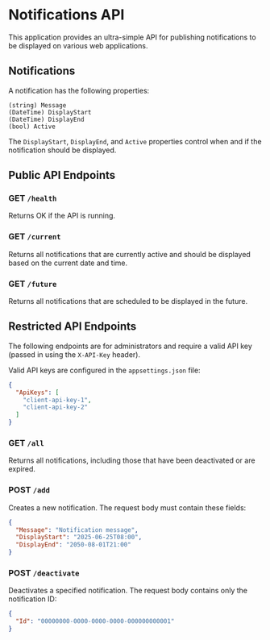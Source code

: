 # Notifications API

This application provides an ultra-simple API for publishing notifications to be displayed on various web applications.

## Notifications

A notification has the following properties:

```
(string) Message
(DateTime) DisplayStart
(DateTime) DisplayEnd
(bool) Active
```

The `DisplayStart`, `DisplayEnd`, and `Active` properties control when and if the notification should be displayed.

## Public API Endpoints

### GET `/health`

Returns OK if the API is running.

### GET `/current`

Returns all notifications that are currently active and should be displayed based on the current date and time.

### GET `/future`

Returns all notifications that are scheduled to be displayed in the future.

## Restricted API Endpoints

The following endpoints are for administrators and require a valid API key (passed in using the `X-API-Key` header).

Valid API keys are configured in the `appsettings.json` file:

```json
{
  "ApiKeys": [
    "client-api-key-1",
    "client-api-key-2"
  ]
}
```

### GET `/all`

Returns all notifications, including those that have been deactivated or are expired.

### POST `/add`

Creates a new notification. The request body must contain these fields:

```json
{
  "Message": "Notification message",
  "DisplayStart": "2025-06-25T08:00",
  "DisplayEnd": "2050-08-01T21:00"
}
```

### POST `/deactivate`

Deactivates a specified notification. The request body contains only the notification ID:

```json
{
  "Id": "00000000-0000-0000-0000-000000000001"
}
```
